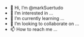 - 👋 Hi, I’m @markSuertudo
- 👀 I’m interested in ...
- 🌱 I’m currently learning ...
- 💞️ I’m looking to collaborate on ...
- 📫 How to reach me ...

<!---
markSuertudo/markSuertudo is a ✨ special ✨ repository because its `README.md` (this file) appears on your GitHub profile.
You can click the Preview link to take a look at your changes.
--->
